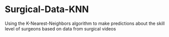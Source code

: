 # Surgical-Data-KNN
Using the K-Nearest-Neighbors algorithm to make predictions about the skill level of surgeons based on data from surgical videos

